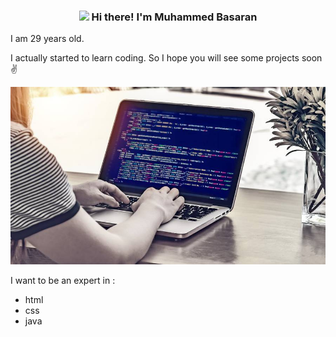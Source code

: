 
<!-- Heading -->
<h3 align="center"><img src = "https://raw.githubusercontent.com/MartinHeinz/MartinHeinz/master/wave.gif" width = 30px> Hi there! I'm Muhammed Basaran</h3>


I am 29 years old.

I actually started to learn coding. So I hope you will see some projects soon ✌

![MacBook im Einsatz](./MacCode.jpeg)

I want to be an expert in : 
- html
- css
- java
